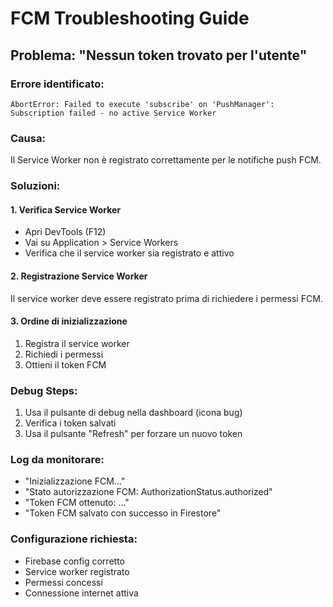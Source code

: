 # FCM Troubleshooting Guide

## Problema: "Nessun token trovato per l'utente"

### Errore identificato:
```
AbortError: Failed to execute 'subscribe' on 'PushManager': Subscription failed - no active Service Worker
```

### Causa:
Il Service Worker non è registrato correttamente per le notifiche push FCM.

### Soluzioni:

#### 1. Verifica Service Worker
- Apri DevTools (F12)
- Vai su Application > Service Workers
- Verifica che il service worker sia registrato e attivo

#### 2. Registrazione Service Worker
Il service worker deve essere registrato prima di richiedere i permessi FCM.

#### 3. Ordine di inizializzazione
1. Registra il service worker
2. Richiedi i permessi
3. Ottieni il token FCM

### Debug Steps:
1. Usa il pulsante di debug nella dashboard (icona bug)
2. Verifica i token salvati
3. Usa il pulsante "Refresh" per forzare un nuovo token

### Log da monitorare:
- "Inizializzazione FCM..."
- "Stato autorizzazione FCM: AuthorizationStatus.authorized"
- "Token FCM ottenuto: ..."
- "Token FCM salvato con successo in Firestore"

### Configurazione richiesta:
- Firebase config corretto
- Service worker registrato
- Permessi concessi
- Connessione internet attiva 